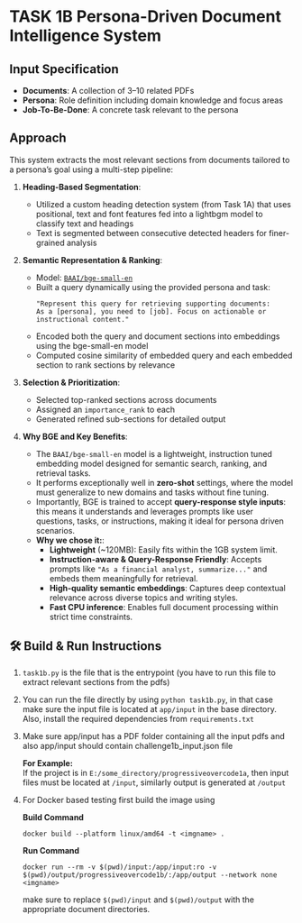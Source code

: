 # TASK 1B Persona-Driven Document Intelligence System

## Input Specification

- **Documents**: A collection of 3–10 related PDFs
- **Persona**: Role definition including domain knowledge and focus areas 
- **Job-To-Be-Done**: A concrete task relevant to the persona 

## Approach

This system extracts the most relevant sections from documents tailored to a persona’s goal using a multi-step pipeline:

1. **Heading-Based Segmentation**:
   - Utilized a custom heading detection system (from Task 1A) that uses positional, text and font features fed into a lightbgm model to classify text and headings
   - Text is segmented between consecutive detected headers for finer-grained analysis

2. **Semantic Representation & Ranking**:
   - Model: [`BAAI/bge-small-en`](https://huggingface.co/BAAI/bge-small-en)
   - Built a query dynamically using the provided persona and task:
     ```
     "Represent this query for retrieving supporting documents: 
     As a [persona], you need to [job]. Focus on actionable or instructional content."
     ```
   - Encoded both the query and document sections into embeddings using the bge-small-en model
   - Computed cosine similarity of embedded query and each embedded section to rank sections by relevance

3. **Selection & Prioritization**:
   - Selected top-ranked sections across documents
   - Assigned an `importance_rank` to each
   - Generated refined sub-sections for detailed output
  
4. **Why BGE and Key Benefits**:
   - The `BAAI/bge-small-en` model is a lightweight, instruction tuned embedding model designed for semantic search, ranking, and retrieval tasks.
   - It performs exceptionally well in **zero-shot** settings, where the model must generalize to new domains and tasks without fine tuning.
   - Importantly, BGE is trained to accept **query-response style inputs**: this means it understands and leverages prompts like user questions, tasks, or instructions, making it ideal for persona driven scenarios.
   - **Why we chose it:**:
     - **Lightweight** (~120MB): Easily fits within the 1GB system limit.
     - **Instruction-aware & Query-Response Friendly**: Accepts prompts like `"As a financial analyst, summarize..."` and embeds them meaningfully for retrieval.
     - **High-quality semantic embeddings**: Captures deep contextual relevance across diverse topics and writing styles.
     - **Fast CPU inference**: Enables full document processing within strict time constraints.
    
## 🛠 Build & Run Instructions

1. `task1b.py` is the file that is the entrypoint (you have to run this file to extract relevant sections from the pdfs)

2. You can run the file directly by using `python task1b.py`, in that case make sure the input file is located at `app/input` in the base directory.  
   Also, install the required dependencies from `requirements.txt`
3. Make sure app/input has a PDF folder containing all the input pdfs and also app/input should contain challenge1b_input.json file
   
   **For Example:**  
   If the project is in `E:/some_directory/progressiveovercode1a`, then input files must be located at `/input`, similarly output is generated at `/output`

4. For Docker based testing first build the image using

   **Build Command**
   ```
   docker build --platform linux/amd64 -t <imgname> .
   ```

   **Run Command**
   ```
   docker run --rm -v $(pwd)/input:/app/input:ro -v $(pwd)/output/progressiveovercode1b/:/app/output --network none <imgname>
   ```

   make sure to replace `$(pwd)/input` and `$(pwd)/output` with the appropriate document directories.
    
     


